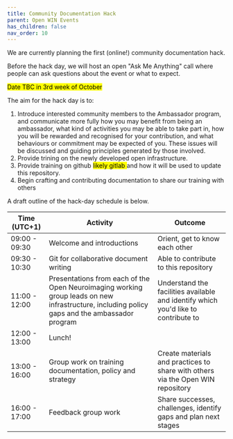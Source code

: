 ```yaml
---
title: Community Documentation Hack
parent: Open WIN Events
has_children: false
nav_order: 10
---
```


We are currently planning the first (online!) community documentation hack.

Before the hack day, we will host an open "Ask Me Anything" call where people can ask questions about the event or what to expect. 

<mark>Date TBC in 3rd week of October</mark>

The aim for the hack day is to:
1. Introduce interested community members to the Ambassador program, and communicate more fully how you may benefit from being an ambassador, what kind of activities you may be able to take part in, how you will be rewarded and recognised for your contribution, and what behaviours or commitment may be expected of you. These issues will be discussed and guiding principles generated by those involved.
2. Provide trining on the newly developed open infrastructure.
3. Provide training on github <mark> likely gitlab </mark> and how it will be used to update this repository.
4. Begin crafting and contributing documentation to share our training with others

A draft outline of the hack-day schedule is below.


| Time (UTC+1)| Activity | Outcome  |
|---|---|---|
| 09:00 - 09:30 | Welcome and introductions | Orient, get to know each other  |
| 09:30 - 10:30 | Git for collaborative document writing | Able to contribute to this repository   |
| 11:00 - 12:00 | Presentations from each of the Open Neuroimaging working group leads on new infrastructure, including policy gaps and the ambassador program  | Understand the facilities available and identify which you'd like to contribute to  |
| 12:00 - 13:00 | Lunch! |   |
| 13:00 - 16:00 | Group work on training documentation, policy and strategy | Create materials and practices to share with others via the Open WIN repository |
| 16:00 - 17:00 | Feedback group work | Share successes, challenges, identify gaps and plan next stages  |
